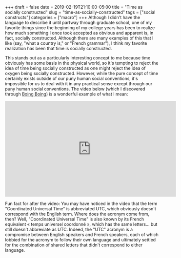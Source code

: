 +++ 
draft = false
date = 2019-02-19T21:10:00-05:00
title = "Time as socially constructed"
slug = "time-as-socially-constructed" 
tags = ["social constructs"]
categories = ["macro"]
+++
Although I didn't have the language to describe it until partway through graduate school, one of my favorite things since the beginning of my college years has been to realize how much something I once took accepted as obvious and apparent is, in fact, socially constructed. Although there are many examples of this that I like (say, "what a country is," or "French grammar"), I think my favorite realization has been that time is socially constructed. 

This stands out as a particularly interesting concept to me because time obviously has some basis in the physical world, so it's tempting to reject the idea of time being socially constructed as one might reject the idea of oxygen being socially constructed. However, while the pure concept of time certainly exists outside of our puny human social conventions, it's impossible for us to deal with it in any practical sense except through our puny human social conventions. The video below (which I discovered through [Boing Boing](https://boingboing.net/2019/02/18/denmark-is-0-07-seconds-behind.html)) is a wonderful example of what I mean: 

<iframe width="560" height="315" src="https://www.youtube.com/embed/yRz-Dl60Lfc" frameborder="0" allow="accelerometer; autoplay; encrypted-media; gyroscope; picture-in-picture" allowfullscreen></iframe>

Fun fact for after the video: You may have noticed in the video that the term "Coordinated Universal Time" is abbreviated UTC, which obviously doesn't correspond with the English term. Where does the acronym come from, then? Well, "Coordinated Universal Time" is also known by its French equivalent « temps universel coordonné », which has the same letters... but still doesn't abbreviate as UTC. Indeed, the "UTC" acronym is a compromise between English speakers and French speakers, each of which lobbied for the acronym to follow their own language and ultimately settled for the combination of shared letters that didn't correspond to either language. 